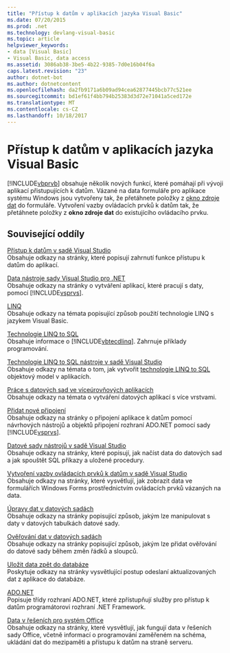 ```yaml
---
title: "Přístup k datům v aplikacích jazyka Visual Basic"
ms.date: 07/20/2015
ms.prod: .net
ms.technology: devlang-visual-basic
ms.topic: article
helpviewer_keywords:
- data [Visual Basic]
- Visual Basic, data access
ms.assetid: 3086ab38-3be5-4b22-9385-7d0e16b04f6a
caps.latest.revision: "23"
author: dotnet-bot
ms.author: dotnetcontent
ms.openlocfilehash: da2fb9171a6b09ad94cea62877445bcb77c521ee
ms.sourcegitcommit: bd1ef61f4bb794b25383d3d72e71041a5ced172e
ms.translationtype: MT
ms.contentlocale: cs-CZ
ms.lasthandoff: 10/18/2017
---
```

# <a name="accessing-data-in-visual-basic-applications"></a>Přístup k datům v aplikacích jazyka Visual Basic
[!INCLUDE[vbprvb](~/includes/vbprvb-md.md)] obsahuje několik nových funkcí, které pomáhají při vývoji aplikací přistupujících k datům. Vázané na data formuláře pro aplikace systému Windows jsou vytvořeny tak, že přetáhnete položky z [okno zdroje dat](/visualstudio/data-tools/add-new-data-sources) do formuláře. Vytvoření vazby ovládacích prvků k datům tak, že přetáhnete položky z **okno zdroje dat** do existujícího ovládacího prvku.  
  
## <a name="related-sections"></a>Související oddíly  
 [Přístup k datům v sadě Visual Studio](/visualstudio/data-tools/)  
 Obsahuje odkazy na stránky, které popisují zahrnutí funkce přístupu k datům do aplikací.

 [Data nástroje sady Visual Studio pro .NET](/visualstudio/data-tools/visual-studio-data-tools-for-dotnet)  
 Obsahuje odkazy na stránky o vytváření aplikací, které pracují s daty, pomocí [!INCLUDE[vsprvs](~/includes/vsprvs-md.md)].  
  
 [LINQ](../../visual-basic/programming-guide/language-features/linq/index.md)  
 Obsahuje odkazy na témata popisující způsob použití technologie LINQ s jazykem Visual Basic.  
  
 [Technologie LINQ to SQL](https://msdn.microsoft.com/library/bb386976)  
 Obsahuje informace o [!INCLUDE[vbtecdlinq](~/includes/vbtecdlinq-md.md)]. Zahrnuje příklady programování.  
  
 [Technologie LINQ to SQL nástroje v sadě Visual Studio](/visualstudio/data-tools/linq-to-sql-tools-in-visual-studio2)  
 Obsahuje odkazy na témata o tom, jak vytvořit [technologie LINQ to SQL](https://msdn.microsoft.com/library/bb386976) objektový model v aplikacích.  
  
 [Práce s datových sad ve víceúrovňových aplikacích](/visualstudio/data-tools/work-with-datasets-in-n-tier-applications)  
 Obsahuje odkazy na témata o vytváření datových aplikací s více vrstvami.  
     
 [Přidat nové připojení](/visualstudio/data-tools/add-new-connections)  
 Obsahuje odkazy na stránky o připojení aplikace k datům pomocí návrhových nástrojů a objektů připojení rozhraní ADO.NET pomocí sady [!INCLUDE[vsprvs](~/includes/vsprvs-md.md)].  

 [Datové sady nástrojů v sadě Visual Studio](/visualstudio/data-tools/dataset-tools-in-visual-studio)  
 Obsahuje odkazy na stránky, které popisují, jak načíst data do datových sad a jak spouštět SQL příkazy a uložené procedury.  
  
 [Vytvoření vazby ovládacích prvků k datům v sadě Visual Studio](/visualstudio/data-tools/bind-controls-to-data-in-visual-studio)  
 Obsahuje odkazy na stránky, které vysvětlují, jak zobrazit data ve formulářích Windows Forms prostřednictvím ovládacích prvků vázaných na data.  
  
 [Úpravy dat v datových sadách](/visualstudio/data-tools/edit-data-in-datasets)  
 Obsahuje odkazy na stránky popisující způsob, jakým lze manipulovat s daty v datových tabulkách datové sady.  
  
 [Ověřování dat v datových sadách](/visualstudio/data-tools/validate-data-in-datasets)  
 Obsahuje odkazy na stránky popisující způsob, jakým lze přidat ověřování do datové sady během změn řádků a sloupců.  
  
 [Uložit data zpět do databáze](/visualstudio/data-tools/save-data-back-to-the-database)  
 Poskytuje odkazy na stránky vysvětlující postup odeslaní aktualizovaných dat z aplikace do databáze.  
  
 [ADO.NET](https://msdn.microsoft.com/library/e80y5yhx.aspx)  
 Popisuje třídy rozhraní ADO.NET, které zpřístupňují služby pro přístup k datům programátorovi rozhraní .NET Framework.

 [Data v řešeních pro systém Office](https://msdn.microsoft.com/library/xx069ybh)  
 Obsahuje odkazy na stránky, které vysvětlují, jak fungují data v řešeních sady Office, včetně informací o programování zaměřeném na schéma, ukládání dat do mezipaměti a přístupu k datům na straně serveru.

